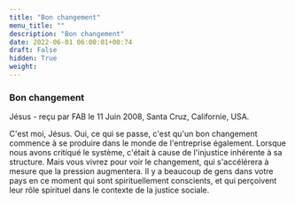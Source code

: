 ```yaml
---
title: "Bon changement"
menu_title: ""
description: "Bon changement"
date: 2022-06-01 06:00:01+00:74
draft: False
hidden: True
weight:
---
```

### Bon changement

Jésus - reçu par FAB le 11 Juin 2008, Santa Cruz, Californie, USA.

C'est moi, Jésus.
Oui, ce qui se passe, c'est qu'un bon changement commence à se produire dans le monde de l'entreprise également.
Lorsque nous avons critiqué le système, c'était à cause de l'injustice inhérente à sa structure. Mais vous vivrez pour voir le changement, qui s'accélérera à mesure que la pression augmentera. Il y a beaucoup de gens dans votre pays en ce moment qui sont spirituellement conscients, et qui perçoivent leur rôle spirituel dans le contexte de la justice sociale.